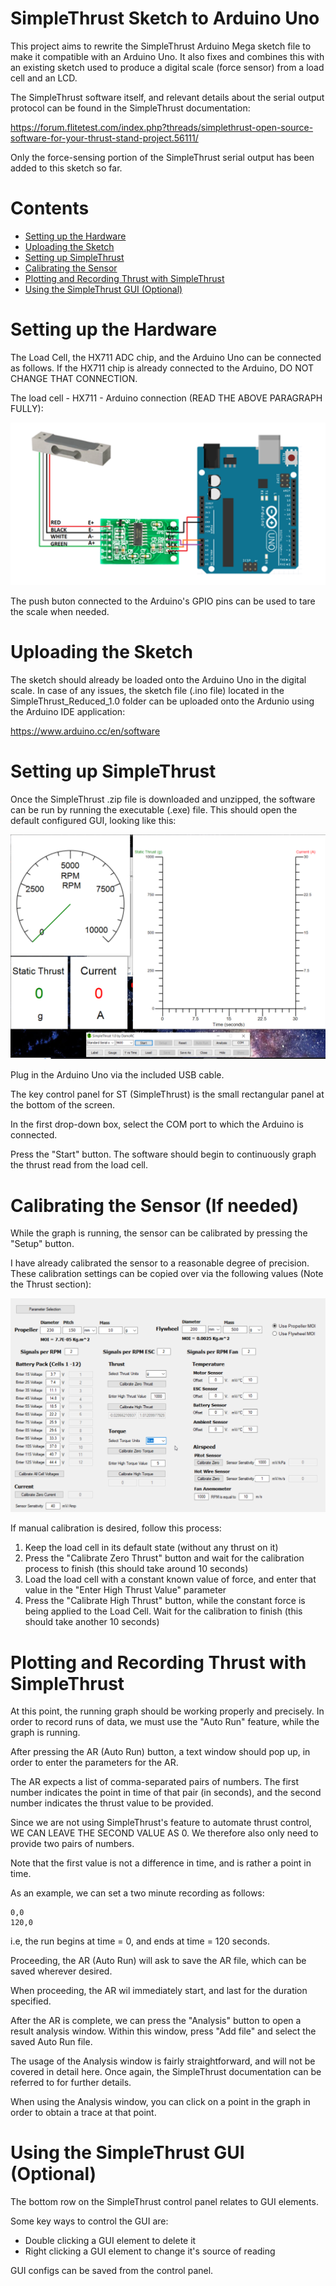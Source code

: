 # SimpleThrust Sketch to Arduino Uno
This project aims to rewrite the SimpleThrust Arduino Mega sketch file to make it compatible with an Arduino Uno. It also fixes and combines this with an existing sketch used to produce a digital scale (force sensor) from a load cell and an LCD.

The SimpleThrust software itself, and relevant details about the serial output protocol can be found in the SimpleThrust documentation:

https://forum.flitetest.com/index.php?threads/simplethrust-open-source-software-for-your-thrust-stand-project.56111/

Only the force-sensing portion of the SimpleThrust serial output has been added to this sketch so far.


# Contents

 - [Setting up the Hardware](#setting-up-the-hardware)
 - [Uploading the Sketch](#uploading-the-sketch)
 - [Setting up SimpleThrust](#setting-up-simplethrust)
 - [Calibrating the Sensor](#calibrating-the-sensor-if-needed)
 - [Plotting and Recording Thrust with SimpleThrust](#plotting-and-recording-thrust-with-simplethrust)
 - [Using the SimpleThrust GUI (Optional)](#using-the-simplethrust-gui-optional)


# Setting up the Hardware

The Load Cell, the HX711 ADC chip, and the Arduino Uno can be connected as follows. If the HX711 chip is already connected to the Arduino, DO NOT CHANGE THAT CONNECTION.

The load cell - HX711 - Arduino connection (READ THE ABOVE PARAGRAPH FULLY):

![](./assets/connections.png)

The push buton connected to the Arduino's GPIO pins can be used to tare the scale when needed.

# Uploading the Sketch

The sketch should already be loaded onto the Arduino Uno in the digital scale. In case of any issues, the sketch file (.ino file) located in the SimpleThrust_Reduced_1.0 folder can be uploaded onto the Ardunio using the Arduino IDE application:

https://www.arduino.cc/en/software

# Setting up SimpleThrust

Once the SimpleThrust .zip file is downloaded and unzipped, the software can be run by running the executable (.exe) file. This should open the default configured GUI, looking like this:

![](./assets/defulat_gui.png)

Plug in the Arduino Uno via the included USB cable.

The key control panel for ST (SimpleThrust) is the small rectangular panel at the bottom of the screen.

In the first drop-down box, select the COM port to which the Arduino is connected.

Press the "Start" button. The software should begin to continuously graph the thrust read from the load cell.

# Calibrating the Sensor (If needed)

While the graph is running, the sensor can be calibrated by pressing the "Setup" button.

I have already calibrated the sensor to a reasonable degree of precision. These calibration settings can be copied over via the following values (Note the Thrust section):

![](./assets/calib.png)

If manual calibration is desired, follow this process:

1. Keep the load cell in its default state (without any thrust on it)
2. Press the "Calibrate Zero Thrust" button and wait for the calibration process to finish (this should take around 10 seconds)
3. Load the load cell with a constant known value of force, and enter that value in the "Enter High Thrust Value" parameter
4. Press the "Calibrate High Thrust" button, while the constant force is being applied to the Load Cell. Wait for the calibration to finish (this should take another 10 seconds)

# Plotting and Recording Thrust with SimpleThrust

At this point, the running graph should be working properly and precisely. In order to record runs of data, we must use the "Auto Run" feature, while the graph is running.

After pressing the AR (Auto Run) button, a text window should pop up, in order to enter the parameters for the AR.

The AR expects a list of comma-separated pairs of numbers. The first number indicates the point in time of that pair (in seconds), and the second number indicates the thrust value to be provided.

Since we are not using SimpleThrust's feature to automate thrust control, WE CAN LEAVE THE SECOND VALUE AS 0. We therefore also only need to provide two pairs of numbers.

Note that the first value is not a difference in time, and is rather a point in time.

As an example, we can set a two minute recording as follows:

```
0,0
120,0
```

i.e, the run begins at time = 0, and ends at time = 120 seconds.

Proceeding, the AR (Auto Run) will ask to save the AR file, which can be saved wherever desired.

When proceeding, the AR wil immediately start, and last for the duration specified.

After the AR is complete, we can press the "Analysis" button to open a result analysis window.
Within this window, press "Add file" and select the saved Auto Run file.

The usage of the Analysis window is fairly straightforward, and will not be covered in detail here. Once again, the SimpleThrust documentation can be referred to for further details.

When using the Analysis window, you can click on a point in the graph in order to obtain a trace at that point.

# Using the SimpleThrust GUI (Optional)

The bottom row on the SimpleThrust control panel relates to GUI elements.

Some key ways to control the GUI are:

- Double clicking a GUI element to delete it
- Right clicking a GUI element to change it's source of reading

GUI configs can be saved from the control panel.